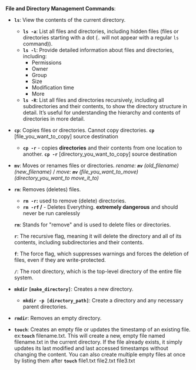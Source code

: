 


**File and Directory Management Commands**:

- **`ls`**: View the contents of the current directory.
    - **`ls -a`**: List all files and directories, including hidden files (files or directories starting with a dot (`.` will not appear with a regular `ls` command)).
    - **`ls -l`**: Provide detailed information about files and directories, including:
        - Permissions
        - Owner
        - Group
        - Size
        - Modification time
        - More
    - **`ls -R`**: List all files and directories recursively, including all subdirectories and their contents, to show the directory structure in detail. It’s useful for understanding the hierarchy and contents of directories in more detail.
- **`cp`**: Copies files or directories. Cannot copy directories. **`cp`** [file_you_want_to_copy] source destination
    - **`cp -r`** - copies **directories** and their contents from one location to another.  **`cp -r`** [directory_you_want_to_copy] source destination
- **`mv`**: Moves or renames files or directories. *rename: **`mv`** (old_filename) (new_filename)* / *move: **`mv`** (file_you_want_to_move) (directory_you_want_to move_it_to)*
- **`rm`**: Removes (deletes) files.
    - **`rm -r`:** used to remove (delete) directories.
    - **`rm -rf` /** - Deletes Everything. **extremely dangerous** and should never be run carelessly
    
    **`rm`**: Stands for "remove" and is used to delete files or directories.
    
    **`r`**: The recursive flag, meaning it will delete the directory and all of its contents, including subdirectories and their contents.
    
    **`f`**: The force flag, which suppresses warnings and forces the deletion of files, even if they are write-protected.
    
    **`/`**: The root directory, which is the top-level directory of the entire file system.
- **`mkdir` `[make_directory]`**: Creates a new directory.
    - **`mkdir -p [directory_path]`**: Create a directory and any necessary parent directories.
- **`rmdir`**: Removes an empty directory.
- **`touch`**: Creates an empty file or updates the timestamp of an existing file. ex:**`touch`** filename.txt.
This will create a new, empty file named filename.txt in the current directory. If the file already exists, it simply updates its last modified and last accessed timestamps without changing the content. You can also create multiple empty files at once by listing them after **`touch`**  file1.txt  file2.txt  file3.txt







